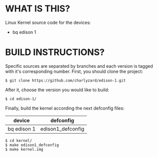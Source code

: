WHAT IS THIS?
=============

Linux Kernel source code for the devices: 
* bq edison 1

BUILD INSTRUCTIONS?
===================

Specific sources are separated by branches and each version is tagged with it's corresponding number. First, you should
clone the project:

	$ git clone https://github.com/charlyzard/edison-1.git

After it, choose the version you would like to build:

	$ cd edison-1/

Finally, build the kernel according the next defconfig files:

| device 										| defconfig								|
| --------------------------|-------------------------|
| bq edison 1 							| edison1_defconfig				|
	$ cd kernel/
	$ make edison1_defconfig
	$ make kernel.img





